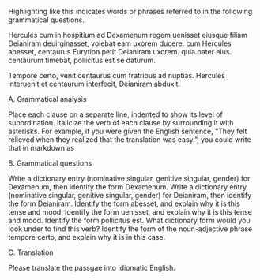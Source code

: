 

Highlighting like this indicates words or phrases referred to in the following grammatical questions.

Hercules cum in hospitium ad Dexamenum regem uenisset eiusque filiam Deianiram deuirginasset, volebat eam uxorem ducere. cum Hercules abesset, centaurus Eurytion petit Deianiram uxorem. quia pater eius centaurum timebat, pollicitus est se daturum.

Tempore certo, venit centaurus cum fratribus ad nuptias. Hercules interuenit et centaurum interfecit, Deianiram abduxit.

A. Grammatical analysis

Place each clause on a separate line, indented to show its level of subordination. Italicize the verb of each clause by surrounding it with asterisks. For example, if you were given the English sentence, “They felt relieved when they realized that the translation was easy.”, you could write that in markdown as

B. Grammatical questions

Write a dictionary entry (nominative singular, genitive singular, gender) for Dexamenum, then identify the form Dexamenum.
Write a dictionary entry (nominative singular, genitive singular, gender) for Deianiram, then identify the form Deianiram.
Identify the form abesset, and explain why it is this tense and mood.
Identify the form uenisset, and explain why it is this tense and mood.
Identify the form pollicitus est. What dictionary form would you look under to find this verb?
Identify the form of the noun-adjective phrase tempore certo, and explain why it is in this case.

C. Translation

Please translate the passgae into idiomatic English.
